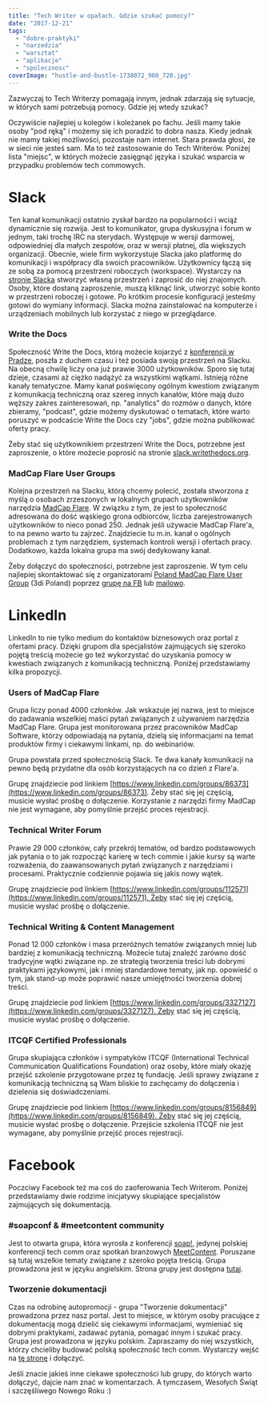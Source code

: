 ```yaml
---
title: "Tech Writer w opałach. Gdzie szukać pomocy?"
date: "2017-12-21"
tags:
  - "dobre-praktyki"
  - "narzedzia"
  - "warsztat"
  - "aplikacje"
  - "spolecznosc"
coverImage: "hustle-and-bustle-1738072_960_720.jpg"
---
```


Zazwyczaj to Tech Writerzy pomagają innym, jednak zdarzają się sytuacje, w
których sami potrzebują pomocy. Gdzie jej wtedy szukać?

Oczywiście najlepiej u kolegów i koleżanek po fachu. Jeśli mamy takie osoby "pod
ręką" i możemy się ich poradzić to dobra nasza. Kiedy jednak nie mamy takiej
możliwości, pozostaje nam internet. Stara prawda głosi, że w sieci nie jesteś
sam. Ma to też zastosowanie do Tech Writerów. Poniżej lista "miejsc", w których
możecie zasięgnąć języka i szukać wsparcia w przypadku problemów tech commowych.

# Slack

Ten kanał komunikacji ostatnio zyskał bardzo na popularności i wciąż dynamicznie
się rozwija. Jest to komunikator, grupa dyskusyjna i forum w jednym, taki trochę
IRC na sterydach. Występuje w wersji darmowej, odpowiedniej dla małych zespołów,
oraz w wersji płatnej, dla większych organizacji. Obecnie, wiele firm
wykorzystuje Slacka jako platformę do komunikacji i współpracy dla swoich
pracowników. Użytkownicy łączą się ze sobą za pomocą przestrzeni roboczych
(workspace). Wystarczy na [stronie Slacka](https://slack.com/) stworzyć własną
przestrzeń i zaprosić do niej znajomych. Osoby, które dostaną zaproszenie, muszą
kliknąć link, utworzyć sobie konto w przestrzeni roboczej i gotowe. Po krótkim
procesie konfiguracji jesteśmy gotowi do wymiany informacji. Slacka można
zainstalować na komputerze i urządzeniach mobilnych lub korzystać z niego w
przeglądarce.

### Write the Docs

Społeczność Write the Docs, którą możecie kojarzyć z
[konferencji w Pradze](http://techwriter.pl/write-the-docs-prague-2017-relacja/),
poszła z duchem czasu i też posiada swoją przestrzeń na Slacku. Na obecną chwilę
liczy ona już prawie 3000 użytkowników. Sporo się tutaj dzieje, czasami aż
ciężko nadążyć za wszystkimi wątkami. Istnieją różne kanały tematyczne. Mamy
kanał poświęcony ogólnym kwestiom związanym z komunikacją techniczną oraz szereg
innych kanałów, które mają dużo węższy zakres zainteresowań, np. "analytics" do
rozmów o danych, które zbieramy, "podcast", gdzie możemy dyskutować o tematach,
które warto poruszyć w podcaście Write the Docs czy "jobs", gdzie można
publikować oferty pracy.

Żeby stać się użytkownikiem przestrzeni Write the Docs, potrzebne jest
zaproszenie, o które możecie poprosić na
stronie [slack.writethedocs.org](http://slack.writethedocs.org/).

### MadCap Flare User Groups

Kolejna przestrzeń na Slacku, którą chcemy polecić, została stworzona z myślą o
osobach zrzeszonych w lokalnych grupach użytkowników narzędzia
[MadCap Flare](https://www.madcapsoftware.com/products/flare/). W związku z tym,
że jest to społeczność adresowana do dość wąskiego grona odbiorców, liczba
zarejestrowanych użytkowników to nieco ponad 250. Jednak jeśli używacie MadCap
Flare'a, to na pewno warto tu zajrzeć. Znajdziecie tu m.in. kanał o ogólnych
problemach z tym narzędziem, systemach kontroli wersji i ofertach pracy.
Dodatkowo, każda lokalna grupa ma swój dedykowany kanał.

Żeby dołączyć do społeczności, potrzebne jest zaproszenie. W tym celu najlepiej
skontaktować się z organizatorami
[Poland MadCap Flare User Group](http://techwriter.pl/rusza-poland-madcap-flare-user-group/)
(3di Poland) poprzez [grupę na FB](https://web.facebook.com/groups/PLFUG/) lub
[mailowo](mailto:plfug@3di.com.pl).

# LinkedIn

LinkedIn to nie tylko medium do kontaktów biznesowych oraz portal z ofertami
pracy. Dzięki grupom dla specjalistów zajmujących się szeroko pojętą treścią
możecie go też wykorzystać do uzyskania pomocy w kwestiach związanych z
komunikacją techniczną. Poniżej przedstawiamy kilka propozycji.

### Users of MadCap Flare

Grupa liczy ponad 4000 członków. Jak wskazuje jej nazwa, jest to miejsce do
zadawania wszelkiej maści pytań związanych z używaniem narzędzia MadCap Flare.
Grupa jest monitorowana przez pracowników MadCap Software, którzy odpowiadają na
pytania, dzielą się informacjami na temat produktów firmy i ciekawymi linkami,
np. do webinariów.

Grupa powstała przed społecznością Slack. Te dwa kanały komunikacji na pewno
będą przydatne dla osób korzystających na co dzień z Flare'a.

Grupę znajdziecie pod
linkiem [https://www.linkedin.com/groups/86373](https://www.linkedin.com/groups/86373).
Żeby stać się jej częścią, musicie wysłać prośbę o dołączenie. Korzystanie z
narzędzi firmy MadCap nie jest wymagane, aby pomyślnie przejść proces
rejestracji.

### Technical Writer Forum

Prawie 29 000 członków, cały przekrój tematów, od bardzo podstawowych jak
pytania o to jak rozpocząć karierę w tech commie i jakie kursy są warte
rozważenia, do zaawansowanych pytań związanych z narzędziami i procesami.
Praktycznie codziennie pojawia się jakis nowy wątek.

Grupę znajdziecie pod
linkiem [https://www.linkedin.com/groups/112571](https://www.linkedin.com/groups/112571). Żeby
stać się jej częścią, musicie wysłać prośbę o dołączenie.

### Technical Writing & Content Management

Ponad 12 000 członków i masa przeróżnych tematów związanych mniej lub bardziej z
komunikacją techniczną. Możecie tutaj znaleźć zarówno dość tradycyjne wątki
związane np. ze strategią tworzenia treści lub dobrymi praktykami językowymi,
jak i mniej standardowe tematy, jak np. opowieść o tym, jak stand-up może
poprawić nasze umiejętności tworzenia dobrej treści.

Grupę znajdziecie pod linkiem
[https://www.linkedin.com/groups/3327127](https://www.linkedin.com/groups/3327127). Żeby
stać się jej częścią, musicie wysłać prośbę o dołączenie.

### ITCQF Certified Professionals

Grupa skupiająca członków i sympatyków ITCQF (International Technical
Communication Qualifications Foundation) oraz osoby, które miały okazję przejść
szkolenie przygotowane przez tę fundację. Jeśli sprawy związane z komunikacją
techniczną są Wam bliskie to zachęcamy do dołączenia i dzielenia się
doświadczeniami.

Grupę znajdziecie pod linkiem
[https://www.linkedin.com/groups/8156849](https://www.linkedin.com/groups/8156849). Żeby
stać się jej częścią, musicie wysłać prośbę o dołączenie. Przejście szkolenia
ITCQF nie jest wymagane, aby pomyślnie przejść proces rejestracji.

# Facebook

Poczciwy Facebook też ma coś do zaoferowania Tech Writerom. Poniżej
przedstawiamy dwie rodzime inicjatywy skupiające specjalistów zajmujących się
dokumentacją.

### #soapconf & #meetcontent community

Jest to otwarta grupa, która wyrosła z konferencji
[soap!](http://soapconf.com/), jedynej polskiej konferencji tech comm oraz
spotkań branżowych [MeetContent](http://meetcontent.org/). Poruszane są tutaj
wszelkie tematy związane z szeroko pojęta treścią. Grupa prowadzona jest w
języku angielskim. Strona grupy jest dostępna
[tutaj](https://web.facebook.com/groups/372572899591391/).

### Tworzenie dokumentacji

Czas na odrobinę autopromocji - grupa "Tworzenie dokumentacji" prowadzona przez
nasz portal. Jest to miejsce, w którym osoby pracujące z dokumentacją mogą
dzielić się ciekawymi informacjami, wymieniać się dobrymi praktykami, zadawać
pytania, pomagać innym i szukać pracy. Grupa jest prowadzona w języku polskim.
Zapraszamy do niej wszystkich, którzy chcieliby budować polską społeczność tech
comm. Wystarczy wejść na
[tę stronę](https://web.facebook.com/groups/342747819400007/) i dołączyć.

Jeśli znacie jakieś inne ciekawe społeczności lub grupy, do których warto
dołączyć, dajcie nam znać w komentarzach. A tymczasem, Wesołych Świąt i
szczęśliwego Nowego Roku :)
